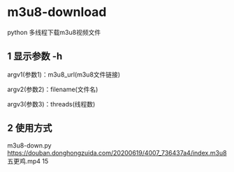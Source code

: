# m3u8-download
python 多线程下载m3u8视频文件


## 1 显示参数 -h

argv1(参数1)：m3u8_url(m3u8文件链接)

argv2(参数2)：filename(文件名)

argv3(参数3)：threads(线程数)

## 2 使用方式
m3u8-down.py https://douban.donghongzuida.com/20200619/4007_736437a4/index.m3u8 五更鸡.mp4 15







